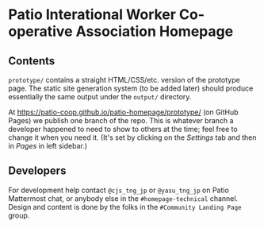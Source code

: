 Patio Interational Worker Co-operative Association Homepage
===========================================================

Contents
--------

`prototype/` contains a straight HTML/CSS/etc. version of the prototype
page. The static site generation system (to be added later) should produce
essentially the same output under the `output/` directory.

At <https://patio-coop.github.io/patio-homepage/prototype/> (on GitHub
Pages) we publish one branch of the repo. This is whatever branch a
developer happened to need to show to others at the time; feel free to
change it when you need it. (It's set by clicking on the _Settings_ tab and
then in _Pages_ in left sidebar.)


Developers
----------

For development help contact `@cjs_tng_jp` or `@yasu_tng_jp` on Patio
Mattermost chat, or anybody else in the `#homepage-technical` channel.
Design and content is done by the folks in the `#Community Landing Page`
group.
